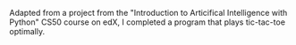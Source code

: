 Adapted from a project from the "Introduction to Articifical Intelligence with Python" CS50 course on edX, I completed a program that plays tic-tac-toe optimally.
